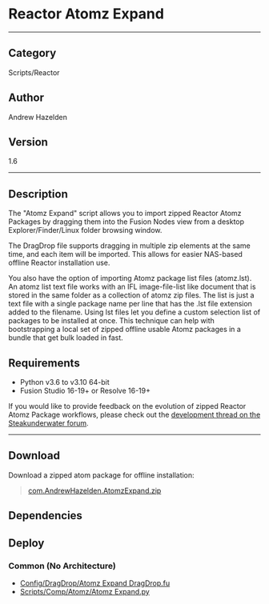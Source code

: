 # Reactor Atomz Expand
___

## Category
Scripts/Reactor

## Author
Andrew Hazelden

## Version
1.6

___

## Description
<p>The "Atomz Expand" script allows you to import zipped Reactor Atomz Packages by dragging them into the Fusion Nodes view from a desktop Explorer/Finder/Linux folder browsing window.</p>

<p>The DragDrop file supports dragging in multiple zip elements at the same time, and each item will be imported. This allows for easier NAS-based offline Reactor installation use.</p>

<p>You also have the option of importing Atomz package list files (atomz.lst). An atomz list text file works with an IFL image-file-list like document that is stored in the same folder as a collection of atomz zip files. The list is just a text file with a single package name per line that has the .lst file extension added to the filename. Using lst files let you define a custom selection list of packages to be installed at once. This technique can help with bootstrapping a local set of zipped offline usable Atomz packages in a bundle that get bulk loaded in fast.</p>

<h2>Requirements</h2>
<ul>
<li>Python v3.6 to v3.10 64-bit</li>
<li>Fusion Studio 16-19+ or Resolve 16-19+</li>
</ul>

<p>If you would like to provide feedback on the evolution of zipped Reactor Atomz Package workflows, please check out the <a href="https://www.steakunderwater.com/wesuckless/viewtopic.php?t=6115">development thread on the Steakunderwater forum</a>.</p>

___

## Download

Download a zipped atom package for offline installation:
> [com.AndrewHazelden.AtomzExpand.zip](https://gitlab.com/WeSuckLess/Reactor/-/archive/master/Reactor-master.zip?path=Atoms/com.AndrewHazelden.AtomzExpand)  

## Dependencies

## Deploy

### Common (No Architecture)

<ul>
<li><a href="https://gitlab.com/WeSuckLess/Reactor/-/blob/master/Atoms/com.AndrewHazelden.AtomzExpand/Config/DragDrop/Atomz Expand DragDrop.fu?ref_type=heads">Config/DragDrop/Atomz Expand DragDrop.fu</a></li>
<li><a href="https://gitlab.com/WeSuckLess/Reactor/-/blob/master/Atoms/com.AndrewHazelden.AtomzExpand/Scripts/Comp/Atomz/Atomz Expand.py?ref_type=heads">Scripts/Comp/Atomz/Atomz Expand.py</a></li>
</ul>
